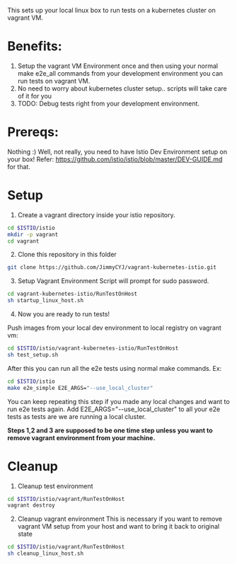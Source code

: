 This sets up your local linux box to run tests on a kubernetes cluster on vagrant VM.

# Benefits:
1) Setup the vagrant VM Environment once and then using your normal make e2e_all commands from your development environment you can run tests on vagrant VM.
2) No need to worry about kubernetes cluster setup.. scripts will take care of it for you
3) TODO: Debug tests right from your development environment.

# Prereqs:
Nothing :)
Well, not really, you need to have Istio Dev Environment setup on your box!
Refer: https://github.com/istio/istio/blob/master/DEV-GUIDE.md for that.

# Setup
1) Create a vagrant directory inside your istio repository.

```bash
cd $ISTIO/istio
mkdir -p vagrant
cd vagrant
```

2) Clone this repository in this folder

```bash
git clone https://github.com/JimmyCYJ/vagrant-kubernetes-istio.git
```

3) Setup Vagrant Environment
Script will prompt for sudo password.

```bash
cd vagrant-kubernetes-istio/RunTestOnHost
sh startup_linux_host.sh
```

4) Now you are ready to run tests!

Push images from your local dev environment to local registry on vagrant vm:
```bash
cd $ISTIO/istio/vagrant-kubernetes-istio/RunTestOnHost
sh test_setup.sh
```
After this you can run all the e2e tests using normal make commands. Ex:
```bash
cd $ISTIO/istio
make e2e_simple E2E_ARGS="--use_local_cluster"
```
You can keep repeating this step if you made any local changes and want to run e2e tests again.
Add E2E_ARGS="--use_local_cluster" to all your e2e tests as tests are we are running a local cluster.

**Steps 1,2 and 3 are supposed to be one time step unless you want to remove vagrant environment from your machine.**

# Cleanup
1) Cleanup test environment
```bash
cd $ISTIO/istio/vagrant/RunTestOnHost
vagrant destroy
```

2) Cleanup vagrant environment
This is necessary if you want to remove vagrant VM setup from your host and want to bring it back to original state
```bash
cd $ISTIO/istio/vagrant/RunTestOnHost
sh cleanup_linux_host.sh
```

